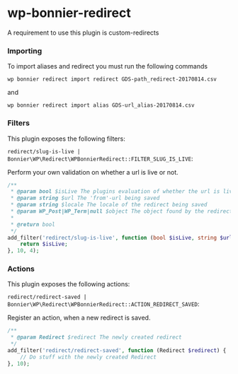 # wp-bonnier-redirect

A requirement to use this plugin is custom-redirects


### Importing

To import aliases and redirect you must run the following commands

`wp bonnier redirect import redirect GDS-path_redirect-20170814.csv`

and

`wp bonnier redirect import alias GDS-url_alias-20170814.csv`

### Filters
This plugin exposes the following filters:

`redirect/slug-is-live | Bonnier\WP\Redirect\WPBonnierRedirect::FILTER_SLUG_IS_LIVE`:

Perform your own validation on whether a url is live or not.

```php
/**
 * @param bool $isLive The plugins evaluation of whether the url is live or not
 * @param string $url The 'from'-url being saved
 * @param string $locale The locale of the redirect being saved
 * @param WP_Post|WP_Term|null $object The object found by the redirect plugin - null if $isLive == false
 *
 * @return bool
 */
add_filter('redirect/slug-is-live', function (bool $isLive, string $url, string $locale, $object) {
    return $isLive;
}, 10, 4);
```

### Actions
This plugin exposes the following actions:

`redirect/redirect-saved | Bonnier\WP\Redirect\WPBonnierRedirect::ACTION_REDIRECT_SAVED`:

Register an action, when a new redirect is saved.

```php
/**
 * @param Redirect $redirect The newly created redirect
 */
add_filter('redirect/redirect-saved', function (Redirect $redirect) {
    // Do stuff with the newly created Redirect
}, 10);
```
